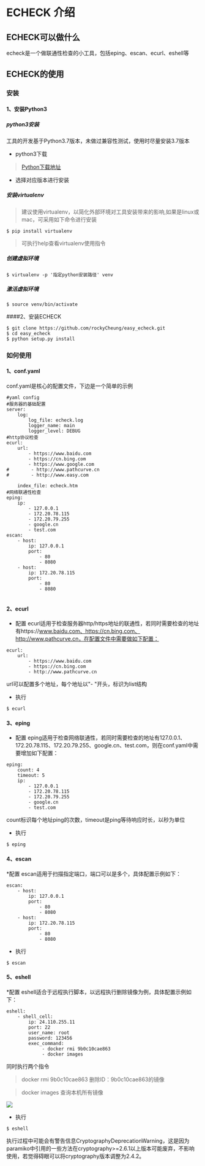 # ECHECK 介绍

## ECHECK可以做什么

echeck是一个做联通性检查的小工具，包括eping、escan、ecurl、eshell等

## ECHECK的使用

### 安装

#### 1、安装Python3

##### python3安装
工具的开发基于Python3.7版本，未做过兼容性测试，使用时尽量安装3.7版本
* python3下载

> [Python下载地址](https://www.python.org)

* 选择对应版本进行安装

##### 安装virtualenv

> 建议使用virtualenv，以简化外部环境对工具安装带来的影响,如果是linux或mac，可采用如下命令进行安装
```
$ pip install virtualenv
```
> 可执行help查看virtualenv使用指令
##### 创建虚拟环境
```
$ virtualenv -p '指定python安装路径' venv
```
##### 激活虚拟环境
```
$ source venv/bin/activate
```

####2、安装ECHECK
```
$ git clone https://github.com/rockyCheung/easy_echeck.git
$ cd easy_echeck
$ python setup.py install

```
### 如何使用
#### 1、conf.yaml
conf.yaml是核心的配置文件，下边是一个简单的示例
```
#yaml config
#服务器的基础配置
server:
    log:
        log_file: echeck.log
        logger_name: main
        logger_level: DEBUG
#http协议检查
ecurl:
    url:
        - https://www.baidu.com
        - https://cn.bing.com
        - https://www.google.com
#        - http://www.pathcurve.cn
#        - http://www.easy.com

    index_file: echeck.htm
#网络联通性检查
eping:
    ip:
        - 127.0.0.1
        - 172.20.78.115
        - 172.20.79.255
        - google.cn
        - test.com
escan:
    - host:
        ip: 127.0.0.1
        port:
            - 80
            - 8080
    - host:
        ip: 172.20.78.115
        port:
            - 80
            - 8080
            
```
#### 2、ecurl
* 配置
ecurl适用于检查服务器http/https地址的联通性，若同时需要检查的地址有https://www.baidu.com、https://cn.bing.com、http://www.pathcurve.cn，在配置文件中需要做如下配置：
```
ecurl:
    url:
        - https://www.baidu.com
        - https://cn.bing.com
        - http://www.pathcurve.cn
```
url可以配置多个地址，每个地址以"- "开头，标识为list结构

* 执行
```
$ ecurl
```
#### 3、eping
* 配置
eping适用于检查网络联通性，若同时需要检查的地址有127.0.0.1、172.20.78.115、172.20.79.255、google.cn、test.com，则在conf.yaml中需要增加如下配置：
```
eping:
    count: 4
    timeout: 5
    ip:
        - 127.0.0.1
        - 172.20.78.115
        - 172.20.79.255
        - google.cn
        - test.com
```
count标识每个地址ping的次数，timeout是ping等待响应时长，以秒为单位

* 执行
```
$ eping
```
#### 4、escan
*配置
escan适用于扫描指定端口，端口可以是多个，具体配置示例如下：
```
escan:
    - host:
        ip: 127.0.0.1
        port:
            - 80
            - 8080
    - host:
        ip: 172.20.78.115
        port:
            - 80
            - 8080
```
* 执行
```
$ escan
```

#### 5、eshell
*配置
eshell适合于远程执行脚本，以远程执行删除镜像为例，具体配置示例如下：
```
eshell:
    - shell_cell:
        ip: 24.110.255.11
        port: 22
        user_name: root
        password: 123456
        exec_command:
             - docker rmi 9b0c10cae863
             - docker images
```
同时执行两个指令
> docker rmi 9b0c10cae863 删除ID：9b0c10cae863的镜像

> docker images 查询本机所有镜像

![](http://www.pathcurve.cn/assets/uploads/files/1552289146847-image_del_1.png)
* 执行
```
$ eshell
```
执行过程中可能会有警告信息CryptographyDeprecationWarning，这是因为paramiko中引用的一些方法在cryptography>=2.6.1以上版本可能废弃，不影响使用，若觉得碍眼可以将cryptography版本调整为2.4.2。